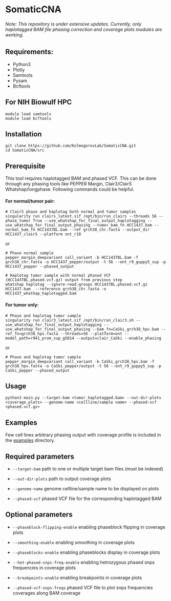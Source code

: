 # SomaticCNA

###### Note: This repository is under extensive updates. Currently, only haplotagged BAM file phasing correction and coverage plots modules are working.

## Requirements:
* Python3
* Plotly
* Samtools
* Pysam
* Bcftools

## For NIH Biowulf HPC
```
module load samtools
module load bcftools
```

## Installation
```
git clone https://github.com/KolmogorovLab/SomaticCNA.git
cd SomaticCNA/src
```

## Prerequisite
This tool requires haplotagged BAM and phased VCF. This can be done through any phasing tools like PEPPER Margin, Clair3/ClairS Whatshap/longphase. Following commands could be helpful.

#### For normal/tumor pair:
```
# ClairS phase and haplotag both normal and tumor samples
singularity run clairs_latest.sif /opt/bin/run_clairs --threads 56 --phase_tumor True --use_whatshap_for_final_output_haplotagging --use_whatshap_for_final_output_phasing --tumor_bam_fn HCC1437.bam --normal_bam_fn HCC1437BL.bam --ref grch38_chr.fasta --output_dir HCC1437_clairS --platform ont_r10
```
or
```
# Phase normal sample
pepper_margin_deepvariant call_variant -b HCC1437BL.bam -f grch38_chr.fasta -o HCC1437_pepper/output -t 56 --ont_r9_guppy5_sup -p HCC1437_pepper --phased_output

# Haplotag tumor sample with normal phased VCF (HCC1437BL.phased.vcf.gz) output from previous step
whatshap haplotag --ignore-read-groups HCC1437BL.phased.vcf.gz HCC1437.bam  --reference grch38_chr.fasta -o HCC1437_whathap_haplotagged.bam
```
#### For tumor only:
```
# Phase and haplotag tumor sample
singularity run clair3_latest.sif /opt/bin/run_clair3.sh --use_whatshap_for_final_output_haplotagging --use_whatshap_for_final_output_phasing --bam_fn=CaSki_grch38_hpv.bam --ref_fn=grch38_hpv.fasta --threads=56 --platform=ont --model_path=r941_prom_sup_g5014 --output=clair_CaSki --enable_phasing
```
or
```
# Phase and haplotag tumor sample
pepper_margin_deepvariant call_variant -b CaSki_grch38_hpv.bam -f grch38_hpv.fasta -o CaSki_pepper/output -t 56 --ont_r9_guppy5_sup -p CaSki_pepper --phased_output
```

## Usage
```
python3 main.py --target-bam <tumor_haplotagged.bam> --out-dir-plots <coverage_plots> --genome-name <cellline/sample name> --phased-vcf <phased.vcf.gz>
```
## Examples
Few cell lines arbitrary phasing output with coverage profile is included in the [examples](https://github.com/KolmogorovLab/SomaticCNA/tree/main/examples) directory. 

## Required parameters

* `--target-bam` path to one or multiple target bam files (must be indexed)
  
* `--out-dir-plots` path to output coverage plots

* `--genome-name` genome cellline/sample name to be displayed on plots

* `--phased-vcf` phased VCF file for the corresponding haplotagged BAM
  
## Optional parameters
  
* `--phaseblock-flipping-enable` enabling phaseblock flipping in coverage plots
  
* `--smoothing-enable` enabling smoothing in coverage plots

* `--phaseblocks-enable` enabling phaseblocks display in coverage plots

* `--het-phased-snps-freq-enable` enabling hetrozygous phased snps frequencies in coverage plots

* `--breakpoints-enable` enabling breakpoints in coverage plots

* `--phased-vcf-snps-freqs` phased VCF file to plot snps frequencies coverages along BAM coverage

  
